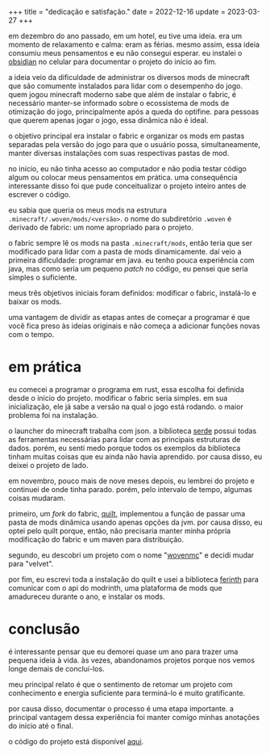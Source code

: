 +++
title = "dedicação e satisfação."
date = 2022-12-16
update = 2023-03-27
+++

em dezembro do ano passado, em um hotel, eu tive uma ideia. era um momento de relaxamento e calma: eram as férias. mesmo assim, essa ideia consumiu meus pensamentos e eu não consegui esperar. eu instalei o [obsidian](https://obsidian.md/) no celular para documentar o projeto do início ao fim.

a ideia veio da dificuldade de administrar os diversos mods de minecraft que são comumente instalados para lidar com o desempenho do jogo. quem jogou minecraft moderno sabe que além de instalar o fabric, é necessário manter-se informado sobre o ecossistema de mods de otimização do jogo, principalmente após a queda do optifine. para pessoas que querem apenas jogar o jogo, essa dinâmica não é ideal. 

o objetivo principal era instalar o fabric e organizar os mods em pastas separadas pela versão do jogo para que o usuário possa, simultaneamente, manter diversas instalações com suas respectivas pastas de mod.

no início, eu não tinha acesso ao computador e não podia testar código algum ou colocar meus pensamentos em prática. uma consequência interessante disso foi que pude conceitualizar o projeto inteiro antes de escrever o código.

eu sabia que queria os meus mods na estrutura `.minecraft/.woven/mods/<versão>`. o nome do subdiretório `.woven` é derivado de fabric: um nome apropriado para o projeto.

o fabric sempre lê os mods na pasta `.minecraft/mods`, então teria que ser modificado para lidar com a pasta de mods dinamicamente. daí veio a primeira dificuldade: programar em java. eu tenho pouca experiência com java, mas como seria um pequeno _patch_ no código, eu pensei que seria simples o suficiente.

meus três objetivos iniciais foram definidos: modificar o fabric, instalá-lo e baixar os mods.

uma vantagem de dividir as etapas antes de começar a programar é que você fica preso às ideias originais e não começa a adicionar funções novas com o tempo.
# em prática
eu comecei a programar o programa em rust, essa escolha foi definida desde o início do projeto. modificar o fabric seria simples. em sua inicialização, ele já sabe a versão na qual o jogo está rodando. o maior problema foi na instalação.

o launcher do minecraft trabalha com json. a biblioteca [serde](https://serde.rs/) possui todas as ferramentas necessárias para lidar com as principais estruturas de dados. porém, eu senti medo porque todos os exemplos da biblioteca tinham muitas coisas que eu ainda não havia aprendido. por causa disso, eu deixei o projeto de lado.

em novembro, pouco mais de nove meses depois, eu lembrei do projeto e continuei de onde tinha parado. porém, pelo intervalo de tempo, algumas coisas mudaram.

primeiro, um _fork_ do fabric, [quilt](https://quiltmc.org), implementou a função de passar uma pasta de mods dinâmica usando apenas opções da jvm. por causa disso, eu optei pelo quilt porque, então, não precisaria manter minha própria modificação do fabric e um maven para distribuição.

segundo, eu descobri um projeto com o nome "[wovenmc](https://github.com/wovenmc)" e decidi mudar para "velvet".

por fim, eu escrevi toda a instalação do quilt e usei a biblioteca [ferinth](https://crates.io/crates/ferinth) para comunicar com o api do modrinth, uma plataforma de mods que amadureceu durante o ano, e instalar os mods.
# conclusão
é interessante pensar que eu demorei quase um ano para trazer uma pequena ideia à vida. às vezes, abandonamos projetos porque nos vemos longe demais de concluí-los.

meu principal relato é que o sentimento de retomar um projeto com conhecimento e energia suficiente para terminá-lo é muito gratificante.

por causa disso, documentar o processo é uma etapa importante. a principal vantagem dessa experiência foi manter comigo minhas anotações do início até o final.

o código do projeto está disponível [aqui](https://github.com/derspyy/velvet).